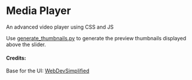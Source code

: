 # Media Player
An advanced video player using CSS and JS

Use [generate_thumbnails.py][thumbnail] to generate the preview thumbnails displayed above the slider.

#### Credits:
Base for the UI: [WebDevSimplified][player]

[player]: https://github.com/WebDevSimplified/youtube-video-player-clone
[thumbnail]: https://github.com/thevickypedia/media-player/blob/main/src/generate_thumbnails.py
